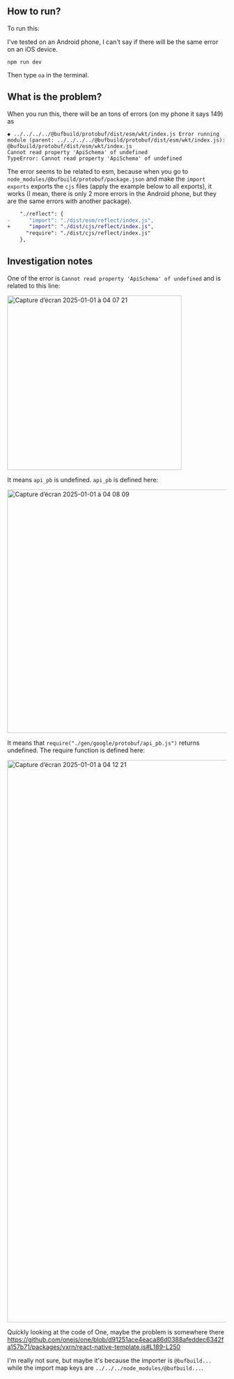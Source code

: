 ## How to run?

To run this:

I've tested on an Android phone, I can't say if there will be the same error on an iOS device.

```
npm run dev
```

Then type `oa` in the terminal.

## What is the problem?

When you run this, there will be an tons of errors (on my phone it says 149) as

```
◆ ../../../../@bufbuild/protobuf/dist/esm/wkt/index.js Error running module (parent: ../../../../@bufbuild/protobuf/dist/esm/wkt/index.js): @bufbuild/protobuf/dist/esm/wkt/index.js
Cannot read property 'ApiSchema' of undefined
TypeError: Cannot read property 'ApiSchema' of undefined
```

The error seems to be related to esm, because when you go to `node_modules/@bufbuild/protobuf/package.json` and make the `import exports` exports the `cjs` files (apply the example below to all exports), it works (I mean, there is only 2 more errors in the Android phone, but they are the same errors with another package).

```patch
    "./reflect": {
-      "import": "./dist/esm/reflect/index.js",
+      "import": "./dist/cjs/reflect/index.js",
      "require": "./dist/cjs/reflect/index.js"
    },
```

## Investigation notes

One of the error is `Cannot read property 'ApiSchema' of undefined` and is related to this line:

<img width="400" alt="Capture d’écran 2025-01-01 à 04 07 21" src="https://github.com/user-attachments/assets/3599b8b5-a536-4b26-963f-1f45a838bf9b" />

It means `api_pb` is undefined. `api_pb` is defined here:

<img width="558" alt="Capture d’écran 2025-01-01 à 04 08 09" src="https://github.com/user-attachments/assets/83768153-7bd2-409b-800c-463da3711237" />

It means that `require("./gen/google/protobuf/api_pb.js")` returns undefined. The require function is defined here:

<img width="1289" alt="Capture d’écran 2025-01-01 à 04 12 21" src="https://github.com/user-attachments/assets/a3e7609c-09cc-4b31-b3e2-0185f6766830" />

Quickly looking at the code of One, maybe the problem is somewhere there https://github.com/onejs/one/blob/d91251ace4eaca86d0388afeddec6342fa157b71/packages/vxrn/react-native-template.js#L189-L250

I'm really not sure, but maybe it's because the importer is `@bufbuild...` while the import map keys are `../../../node_modules/@bufbuild...`.
